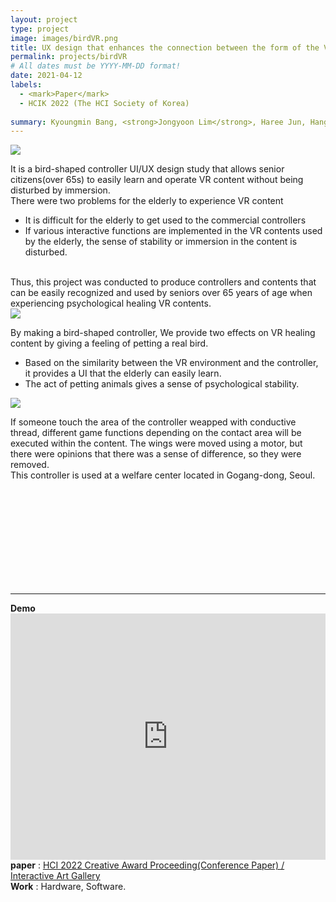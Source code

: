 ```yaml
---
layout: project
type: project
image: images/birdVR.png
title: UX design that enhances the connection between the form of the VR controller and the interaction within the content
permalink: projects/birdVR
# All dates must be YYYY-MM-DD format!
date: 2021-04-12
labels:
  - <mark>Paper</mark>
  - HCIK 2022 (The HCI Society of Korea)
  
summary: Kyoungmin Bang, <strong>Jongyoon Lim</strong>, Haree Jun, Hangyeol Jo, Jean Ho Chu 
---
```

<img class="ui image" src="{{ site.baseurl }}/images/birdVR_m.png">

 It is a bird-shaped controller UI/UX design study that allows senior citizens(over 65s) to easily learn and operate VR content without being disturbed by immersion.<BR>
There were two problems for the elderly to experience VR content <BR>
- It is difficult for the elderly to get used to the commercial controllers <BR>
- If various interactive functions are implemented in the VR contents used by the elderly, the sense of stability or immersion in the content is disturbed.
<BR>
Thus, this project was conducted to produce controllers and contents that can be easily recognized and used by seniors over 65 years of age when experiencing psychological healing VR contents.  <BR>
  
  <img class="ui image" src="{{ site.baseurl }}/images/birdVR_header.png">
  
By making a bird-shaped controller, We provide two effects on VR healing content by giving a feeling of petting a real bird.<BR>
- Based on the similarity between the VR environment and the controller, it provides a UI that the elderly can easily learn.<BR>
- The act of petting animals gives a sense of psychological stability.<BR>


<img class="ui large left floated rounded image" src="{{ site.baseurl }}/images/birdVR_B.png">

If someone touch the area of the controller weapped with conductive thread, different game functions depending on the contact area will be executed within the content. The wings were moved using a motor, but there were opinions that there was a sense of difference, so they were removed.<BR>
This controller is used at a welfare center located in Gogang-dong, Seoul.


<BR><BR><BR><BR><BR><BR><BR><BR><BR>

<hr>
 <b>Demo</b>
<iframe width="100%" height="394" src="https://www.youtube.com/embed/PN5j6Vpz4kw" title="YouTube video player" frameborder="0" allow="accelerometer; autoplay; clipboard-write; encrypted-media; gyroscope; picture-in-picture" allowfullscreen></iframe><BR>
<b>paper</b> : <a href="[https://conference.hcikorea.org/pds/2022/HCIK2022%20Proceedings.pdf](https://www.dbpia.co.kr/pdf/pdfView.do?nodeId=NODE11043930&mark=0&useDate=&ipRange=N&accessgl=Y&language=ko_KR&hasTopBanner=true)"><i class=""></i>HCI 2022 Creative Award Proceeding(Conference Paper) / Interactive Art Gallery</a>
<BR>
 <b>Work</b> : Hardware, Software.  <br><BR><BR>

  
  <BR><BR><BR><BR><BR>

